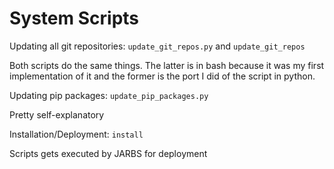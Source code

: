 # System Scripts

Updating all git repositories:
`update_git_repos.py` and `update_git_repos`

Both scripts do the same things.
The latter is in bash because it was my first implementation of it and the former is the port I did of the script in python.

Updating pip packages:
`update_pip_packages.py`
 
 Pretty self-explanatory

 Installation/Deployment:
 `install` 

 Scripts gets executed by JARBS for deployment 




